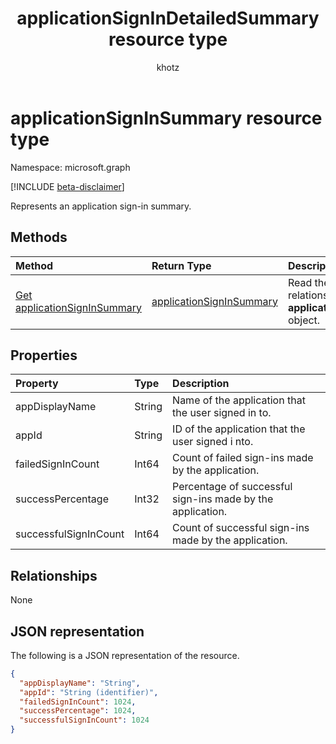 ﻿---
title: "applicationSignInDetailedSummary resource type"
description: "Represents an application sign-in summary."
localization_priority: Normal
author: "khotz"
ms.prod: "microsoft-identity-platform"
doc_type: "resourcePageType"
---

# applicationSignInSummary resource type

Namespace: microsoft.graph

[!INCLUDE [beta-disclaimer](../../includes/beta-disclaimer.md)]

Represents an application sign-in summary.

## Methods

| Method                                                                 | Return Type                                             | Description                                                                      |
| :--------------------------------------------------------------------- | :------------------------------------------------------ | :------------------------------------------------------------------------------- |
| [Get applicationSignInSummary](../api/applicationsigninsummary-get.md) | [applicationSignInSummary](applicationsigninsummary.md) | Read the properties and relationships of an **applicationSignInSummary** object. |

## Properties

| Property              | Type   | Description                                                |
| :-------------------- | :----- | :--------------------------------------------------------- |
| appDisplayName        | String | Name of the application that the user signed in to.        |
| appId                 | String | ID of the application that the user signed i nto.          |
| failedSignInCount     | Int64  | Count of failed sign-ins made by the application.          |
| successPercentage     | Int32  | Percentage of successful sign-ins made by the application. |
| successfulSignInCount | Int64  | Count of successful sign-ins made by the application.      |

## Relationships

None

## JSON representation

The following is a JSON representation of the resource.

<!-- {
  "blockType": "resource",
  "optionalProperties": [

  ],
  "@odata.type": "microsoft.graph.applicationSignInSummary"
}-->

```json
{
  "appDisplayName": "String",
  "appId": "String (identifier)",
  "failedSignInCount": 1024,
  "successPercentage": 1024,
  "successfulSignInCount": 1024
}

```

<!-- uuid: 8fcb5dbc-d5aa-4681-8e31-b001d5168d79
2015-10-25 14:57:30 UTC -->

<!-- {
  "type": "#page.annotation",
  "description": "applicationSignInSummary resource",
  "keywords": "",
  "section": "documentation",
  "tocPath": ""
}-->
